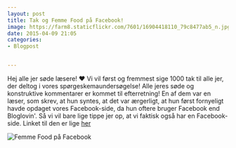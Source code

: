 ```yaml
---
layout: post
title: Tak og Femme Food på Facebook!
image: https://farm8.staticflickr.com/7601/16904418110_79c8477ab5_n.jpg
date: 2015-04-09 21:05
categories:
- Blogpost


---
```

Hej alle jer søde læsere! ♥ 
Vi vil først og fremmest sige 1000 tak til alle jer, der deltog i vores spørgeskemaundersøgelse! Alle jeres søde og konstruktive kommentarer er kommet til efterretning! En af dem var en læser, som skrev, at hun syntes, at det var ærgerligt, at hun først fornyeligt havde opdaget vores Facebook-side, da hun oftere bruger Facebook end Bloglovin'. 
Så vi vil bare lige tippe jer op, at vi faktisk også har en Facebook-side. Linket til den er lige [her](https://www.facebook.com/femmefood)

![Femme Food på Facebook](https://farm8.staticflickr.com/7601/16904418110_79c8477ab5_z.jpg) 




